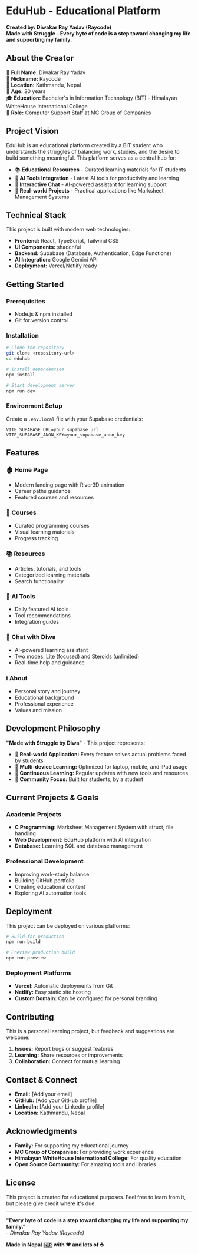 
# EduHub - Educational Platform

**Created by: Diwakar Ray Yadav (Raycode)**  
**Made with Struggle - Every byte of code is a step toward changing my life and supporting my family.**

## About the Creator

👤 **Full Name:** Diwakar Ray Yadav  
🧠 **Nickname:** Raycode  
📍 **Location:** Kathmandu, Nepal  
🎂 **Age:** 20 years  
🎓 **Education:** Bachelor's in Information Technology (BIT) - Himalayan WhiteHouse International College  
💼 **Role:** Computer Support Staff at MC Group of Companies  

## Project Vision

EduHub is an educational platform created by a BIT student who understands the struggles of balancing work, studies, and the desire to build something meaningful. This platform serves as a central hub for:

- 📚 **Educational Resources** - Curated learning materials for IT students
- 🤖 **AI Tools Integration** - Latest AI tools for productivity and learning
- 💬 **Interactive Chat** - AI-powered assistant for learning support
- 🎯 **Real-world Projects** - Practical applications like Marksheet Management Systems

## Technical Stack

This project is built with modern web technologies:
- **Frontend:** React, TypeScript, Tailwind CSS
- **UI Components:** shadcn/ui
- **Backend:** Supabase (Database, Authentication, Edge Functions)
- **AI Integration:** Google Gemini API
- **Deployment:** Vercel/Netlify ready

## Getting Started

### Prerequisites
- Node.js & npm installed
- Git for version control

### Installation

```bash
# Clone the repository
git clone <repository-url>
cd eduhub

# Install dependencies
npm install

# Start development server
npm run dev
```

### Environment Setup

Create a `.env.local` file with your Supabase credentials:
```
VITE_SUPABASE_URL=your_supabase_url
VITE_SUPABASE_ANON_KEY=your_supabase_anon_key
```

## Features

### 🏠 Home Page
- Modern landing page with River3D animation
- Career paths guidance
- Featured courses and resources

### 📖 Courses
- Curated programming courses
- Visual learning materials
- Progress tracking

### 📚 Resources
- Articles, tutorials, and tools
- Categorized learning materials
- Search functionality

### 🤖 AI Tools
- Daily featured AI tools
- Tool recommendations
- Integration guides

### 💬 Chat with Diwa
- AI-powered learning assistant
- Two modes: Lite (focused) and Steroids (unlimited)
- Real-time help and guidance

### ℹ️ About
- Personal story and journey
- Educational background
- Professional experience
- Values and mission

## Development Philosophy

**"Made with Struggle by Diwa"** - This project represents:

- 🎯 **Real-world Application:** Every feature solves actual problems faced by students
- 📱 **Multi-device Learning:** Optimized for laptop, mobile, and iPad usage
- 🔄 **Continuous Learning:** Regular updates with new tools and resources
- 👥 **Community Focus:** Built for students, by a student

## Current Projects & Goals

### Academic Projects
- **C Programming:** Marksheet Management System with struct, file handling
- **Web Development:** EduHub platform with AI integration
- **Database:** Learning SQL and database management

### Professional Development
- Improving work-study balance
- Building GitHub portfolio
- Creating educational content
- Exploring AI automation tools

## Deployment

This project can be deployed on various platforms:

```bash
# Build for production
npm run build

# Preview production build
npm run preview
```

### Deployment Platforms
- **Vercel:** Automatic deployments from Git
- **Netlify:** Easy static site hosting
- **Custom Domain:** Can be configured for personal branding

## Contributing

This is a personal learning project, but feedback and suggestions are welcome:

1. **Issues:** Report bugs or suggest features
2. **Learning:** Share resources or improvements
3. **Collaboration:** Connect for mutual learning

## Contact & Connect

- **Email:** [Add your email]
- **GitHub:** [Add your GitHub profile]
- **LinkedIn:** [Add your LinkedIn profile]
- **Location:** Kathmandu, Nepal

## Acknowledgments

- **Family:** For supporting my educational journey
- **MC Group of Companies:** For providing work experience
- **Himalayan WhiteHouse International College:** For quality education
- **Open Source Community:** For amazing tools and libraries

## License

This project is created for educational purposes. Feel free to learn from it, but please give credit where it's due.

---

**"Every byte of code is a step toward changing my life and supporting my family."**  
*- Diwakar Ray Yadav (Raycode)*

**Made in Nepal 🇳🇵 with ❤️ and lots of ☕**
